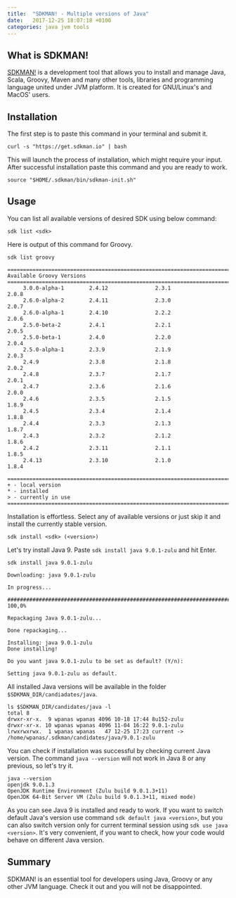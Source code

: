 ```yaml
---
title:  "SDKMAN! - Multiple versions of Java"
date:   2017-12-25 18:07:18 +0100
categories: java jvm tools
---
```

## What is SDKMAN!

[SDKMAN!](http://sdkman.io/) is a development tool that allows you to install and manage Java, Scala, Groovy, Maven and many other tools, libraries and programming language united under JVM platform. It is created for GNU/Linux's and MacOS' users.

## Installation

The first step is to paste this command in your terminal and submit it.

```shell
curl -s "https://get.sdkman.io" | bash
```
This will launch the process of installation, which might require your input. After successful installation paste this command and you are ready to work.

```shell
source "$HOME/.sdkman/bin/sdkman-init.sh"
```

## Usage

You can list all available versions of desired SDK using below command:

```shell
sdk list <sdk>
```

Here is output of this command for Groovy.

```shell
sdk list groovy

================================================================================
Available Groovy Versions
================================================================================
     3.0.0-alpha-1        2.4.12               2.3.1                2.0.8          
     2.6.0-alpha-2        2.4.11               2.3.0                2.0.7          
     2.6.0-alpha-1        2.4.10               2.2.2                2.0.6          
     2.5.0-beta-2         2.4.1                2.2.1                2.0.5          
     2.5.0-beta-1         2.4.0                2.2.0                2.0.4          
     2.5.0-alpha-1        2.3.9                2.1.9                2.0.3          
     2.4.9                2.3.8                2.1.8                2.0.2          
     2.4.8                2.3.7                2.1.7                2.0.1          
     2.4.7                2.3.6                2.1.6                2.0.0          
     2.4.6                2.3.5                2.1.5                1.8.9          
     2.4.5                2.3.4                2.1.4                1.8.8          
     2.4.4                2.3.3                2.1.3                1.8.7          
     2.4.3                2.3.2                2.1.2                1.8.6          
     2.4.2                2.3.11               2.1.1                1.8.5          
     2.4.13               2.3.10               2.1.0                1.8.4          

================================================================================
+ - local version
* - installed
> - currently in use
================================================================================
```

Installation is effortless. Select any of available versions or just skip it and install the currently stable version.

```shell
sdk install <sdk> (<version>)
```

Let's try install Java 9. Paste `sdk install java 9.0.1-zulu` and hit Enter.

```shell
sdk install java 9.0.1-zulu

Downloading: java 9.0.1-zulu

In progress...

######################################################################## 100,0%

Repackaging Java 9.0.1-zulu...

Done repackaging...

Installing: java 9.0.1-zulu
Done installing!

Do you want java 9.0.1-zulu to be set as default? (Y/n): 

Setting java 9.0.1-zulu as default.
```

All installed Java versions will be available in the folder `$SDKMAN_DIR/candiadates/java`. 

```shell
ls $SDKMAN_DIR/candidates/java -l
total 8
drwxr-xr-x.  9 wpanas wpanas 4096 10-18 17:44 8u152-zulu
drwxr-xr-x. 10 wpanas wpanas 4096 11-04 16:22 9.0.1-zulu
lrwxrwxrwx.  1 wpanas wpanas   47 12-25 17:23 current -> /home/wpanas/.sdkman/candidates/java/9.0.1-zulu
```
You can check if installation was successful by checking current Java version. The command `java --version` will not work in Java 8 or any previous, so let's try it.

```shell
java --version
openjdk 9.0.1.3
OpenJDK Runtime Environment (Zulu build 9.0.1.3+11)
OpenJDK 64-Bit Server VM (Zulu build 9.0.1.3+11, mixed mode)
```

As you can see Java 9 is installed and ready to work. If you want to switch default Java's version use command `sdk default java <version>`, but you can also switch version only for current terminal session using `sdk use java <version>`. It's very convenient, if you want to check, how your code would behave on different Java version.

## Summary

SDKMAN! is an essential tool for developers using Java, Groovy or any other JVM language. Check it out and you will not be disappointed.